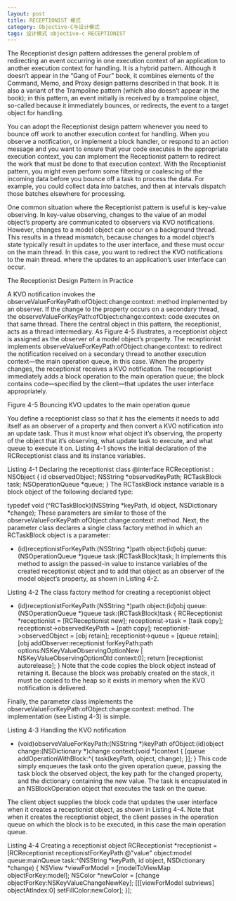 ```yaml
---
layout: post
title: RECEPTIONIST 模式
category: Objective-C与设计模式
tags: 设计模式 objective-c RECEPTIONIST
---
```


The Receptionist design pattern addresses the general problem of redirecting an event occurring in one execution context of an application to another execution context for handling. It is a hybrid pattern. Although it doesn’t appear in the “Gang of Four” book, it combines elements of the Command, Memo, and Proxy design patterns described in that book. It is also a variant of the Trampoline pattern (which also doesn’t appear in the book); in this pattern, an event initially is received by a trampoline object, so-called because it immediately bounces, or redirects, the event to a target object for handling.

You can adopt the Receptionist design pattern whenever you need to bounce off work to another execution context for handling. When you observe a notification, or implement a block handler, or respond to an action message and you want to ensure that your code executes in the appropriate execution context, you can implement the Receptionist pattern to redirect the work that must be done to that execution context. With the Receptionist pattern, you might even perform some filtering or coalescing of the incoming data before you bounce off a task to process the data. For example, you could collect data into batches, and then at intervals dispatch those batches elsewhere for processing.

One common situation where the Receptionist pattern is useful is key-value observing. In key-value observing, changes to the value of an model object’s property are communicated to observers via KVO notifications. However, changes to a model object can occur on a background thread. This results in a thread mismatch, because changes to a model object’s state typically result in updates to the user interface, and these must occur on the main thread. In this case, you want to redirect the KVO notifications to the main thread. where the updates to an application’s user interface can occur.

The Receptionist Design Pattern in Practice

A KVO notification invokes the observeValueForKeyPath:ofObject:change:context: method implemented by an observer. If the change to the property occurs on a secondary thread, the observeValueForKeyPath:ofObject:change:context: code executes on that same thread. There the central object in this pattern, the receptionist, acts as a thread intermediary. As Figure 4-5 illustrates, a receptionist object is assigned as the observer of a model object’s property. The receptionist implements observeValueForKeyPath:ofObject:change:context: to redirect the notification received on a secondary thread to another execution context—the main operation queue, in this case. When the property changes, the receptionist receives a KVO notification. The receptionist immediately adds a block operation to the main operation queue; the block contains code—specified by the client—that updates the user interface appropriately.

<!-- more -->

Figure 4-5  Bouncing KVO updates to the main operation queue

You define a receptionist class so that it has the elements it needs to add itself as an observer of a property and then convert a KVO notification into an update task. Thus it must know what object it’s observing, the property of the object that it’s observing, what update task to execute, and what queue to execute it on. Listing 4-1 shows the initial declaration of the RCReceptionist class and its instance variables.

Listing 4-1  Declaring the receptionist class
@interface RCReceptionist : NSObject {
    id observedObject;
    NSString *observedKeyPath;
    RCTaskBlock task;
    NSOperationQueue *queue;
}
The RCTaskBlock instance variable is a block object of the following declared type:

typedef void (^RCTaskBlock)(NSString *keyPath, id object, NSDictionary *change);
These parameters are similar to those of the observeValueForKeyPath:ofObject:change:context: method. Next, the parameter class declares a single class factory method in which an RCTaskBlock object is a parameter:

+ (id)receptionistForKeyPath:(NSString *)path
        object:(id)obj
         queue:(NSOperationQueue *)queue
          task:(RCTaskBlock)task;
It implements this method to assign the passed-in value to instance variables of the created receptionist object and to add that object as an observer of the model object’s property, as shown in Listing 4-2.

Listing 4-2  The class factory method for creating a receptionist object
+ (id)receptionistForKeyPath:(NSString *)path object:(id)obj queue:(NSOperationQueue *)queue task:(RCTaskBlock)task {
    RCReceptionist *receptionist = [RCReceptionist new];
    receptionist->task = [task copy];
    receptionist->observedKeyPath = [path copy];
    receptionist->observedObject = [obj retain];
    receptionist->queue = [queue retain];
    [obj addObserver:receptionist forKeyPath:path
             options:NSKeyValueObservingOptionNew | NSKeyValueObservingOptionOld context:0];
    return [receptionist autorelease];
}
Note that the code copies the block object instead of retaining it. Because the block was probably created on the stack, it must be copied to the heap so it exists in memory when the KVO notification is delivered.

Finally, the parameter class implements the observeValueForKeyPath:ofObject:change:context: method. The implementation (see Listing 4-3) is simple.

Listing 4-3  Handling the KVO notification
- (void)observeValueForKeyPath:(NSString *)keyPath ofObject:(id)object
        change:(NSDictionary *)change context:(void *)context {
    [queue addOperationWithBlock:^{
        task(keyPath, object, change);
    }];
}
This code simply enqueues the task onto the given operation queue, passing the task block the observed object, the key path for the changed property, and the dictionary containing the new value. The task is encapsulated in an NSBlockOperation object that executes the task on the queue.

The client object supplies the block code that updates the user interface when it creates a receptionist object, as shown in Listing 4-4. Note that when it creates the receptionist object, the client passes in the operation queue on which the block is to be executed, in this case the main operation queue.

Listing 4-4  Creating a receptionist object
        RCReceptionist *receptionist = [RCReceptionist receptionistForKeyPath:@"value" object:model queue:mainQueue task:^(NSString *keyPath, id object, NSDictionary *change) {
            NSView *viewForModel = [modelToViewMap objectForKey:model];
            NSColor *newColor = [change objectForKey:NSKeyValueChangeNewKey];
            [[[viewForModel subviews] objectAtIndex:0] setFillColor:newColor];
        }];
